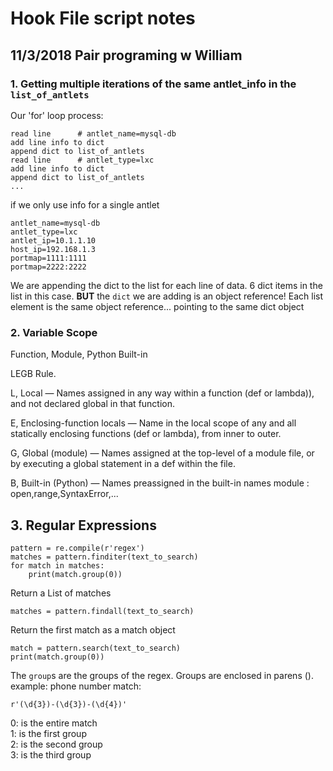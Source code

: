# Hook File script notes

## 11/3/2018  Pair programing w William

### 1. Getting multiple iterations of the same antlet_info in the `list_of_antlets`

Our 'for' loop process:

    read line      # antlet_name=mysql-db
    add line info to dict
    append dict to list_of_antlets
    read line      # antlet_type=lxc
    add line info to dict
    append dict to list_of_antlets
    ...

if we only use info for a single antlet

    antlet_name=mysql-db
    antlet_type=lxc
    antlet_ip=10.1.1.10
    host_ip=192.168.1.3
    portmap=1111:1111
    portmap=2222:2222

We are appending the dict to the list for each line of data.  6 dict items in the list in this case.
**BUT**   the `dict` we are adding is an object reference!
Each list element is the same object reference... pointing to the same dict object 

### 2. Variable Scope
Function, Module, Python Built-in

LEGB Rule.

L, Local — Names assigned in any way within a function (def or lambda)), and not declared global in that function.

E, Enclosing-function locals — Name in the local scope of any and all statically enclosing functions (def or lambda), from inner to outer.

G, Global (module) — Names assigned at the top-level of a module file, or by executing a global statement in a def within the file.

B, Built-in (Python) — Names preassigned in the built-in names module : open,range,SyntaxError,...

## 3. Regular Expressions

    pattern = re.compile(r'regex')
    matches = pattern.finditer(text_to_search)
    for match in matches:
        print(match.group(0))

Return a List of matches
    
    matches = pattern.findall(text_to_search)

Return the first match as a match object

    match = pattern.search(text_to_search)
    print(match.group(0)) 

The `group`s are the groups of the regex.
Groups are enclosed in parens ().
example:  phone number match:

    r'(\d{3})-(\d{3})-(\d{4})'
    
0: is the entire match  
1: is the first group  
2: is the second group  
3: is the third group  
